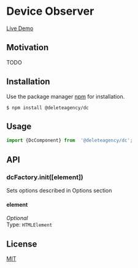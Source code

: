 # Device Observer

[Live Demo](https://delete-agency.github.io/dc/)

## Motivation

TODO 

## Installation

Use the package manager [npm](https://docs.npmjs.com/about-npm/) for installation.

```
$ npm install @deleteagency/dc
```

## Usage

```js
import {DcComponent} from  '@deleteagency/dc';

```

## API

### dcFactory.init([element])

Sets options described in Options section

#### element

*Optional*<br>
Type: `HTMLElement`


## License
[MIT](https://choosealicense.com/licenses/mit/)